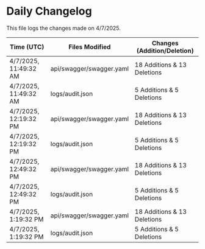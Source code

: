 # Daily Changelog

This file logs the changes made on 4/7/2025.

| Time (UTC)             | Files Modified                    | Changes (Addition/Deletion) |
|------------------------|-----------------------------------|-----------------------------|
| 4/7/2025, 11:49:32 AM | api/swagger/swagger.yaml | 18 Additions & 13 Deletions |
| 4/7/2025, 11:49:32 AM | logs/audit.json | 5 Additions & 5 Deletions |
| 4/7/2025, 12:19:32 PM | api/swagger/swagger.yaml | 18 Additions & 13 Deletions|
| 4/7/2025, 12:19:32 PM | logs/audit.json | 5 Additions & 5 Deletions|
| 4/7/2025, 12:49:32 PM | api/swagger/swagger.yaml | 18 Additions & 13 Deletions|
| 4/7/2025, 12:49:32 PM | logs/audit.json | 5 Additions & 5 Deletions|
| 4/7/2025, 1:19:32 PM | api/swagger/swagger.yaml | 18 Additions & 13 Deletions|
| 4/7/2025, 1:19:32 PM | logs/audit.json | 5 Additions & 5 Deletions|
